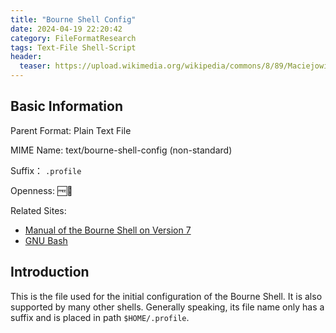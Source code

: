 ```yaml
---
title: "Bourne Shell Config"
date: 2024-04-19 22:20:42
category: FileFormatResearch
tags: Text-File Shell-Script
header:
  teaser: https://upload.wikimedia.org/wikipedia/commons/8/89/Maciejowice_ratusz_1.jpg
---
```


## Basic Information

Parent Format: Plain Text File

MIME Name: text/bourne-shell-config (non-standard)

Suffix： `.profile`

Openness: 🆓📖

Related Sites:

* [Manual of the Bourne Shell on Version 7](https://www.in-ulm.de/~mascheck/bourne/v7/)
* [GNU Bash](https://www.gnu.org/software/bash/)

## Introduction

This is the file used for the initial configuration of the Bourne Shell. It is also supported by many other shells. Generally speaking, its file name only has a suffix and is placed in path `$HOME/.profile`.
